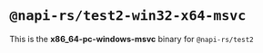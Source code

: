 # `@napi-rs/test2-win32-x64-msvc`

This is the **x86_64-pc-windows-msvc** binary for `@napi-rs/test2`

